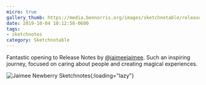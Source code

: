 ```yaml
---
micro: true
gallery_thumb: https://media.bennorris.org/images/sketchnotable/release-notes-2019/release-notes-2019-newberry.jpg
date: 2019-10-04 10:12:58-0600
tags:
- sketchnotes
category: Sketchnotable
---
```


Fantastic opening to Release Notes by [@jaimeejaimee](https://micro.blog/jaimeejaimee). Such an inspiring journey, focused on caring about people and creating magical experiences.

![Jaimee Newberry Sketchnotes](https://media.bennorris.org/images/sketchnotable/release-notes-2019/release-notes-2019-newberry.jpg){:loading="lazy"}